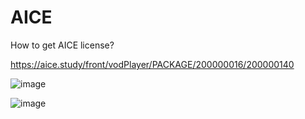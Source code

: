 # AICE
How to get AICE license?

https://aice.study/front/vodPlayer/PACKAGE/200000016/200000140

![image](https://github.com/Management001/AICE/assets/44454495/7d7ed16c-d9d0-43c6-8342-07b67f84ec8f)


![image](https://github.com/Management001/AICE/assets/44454495/7e97727f-63e2-4ef8-93b3-aafccadb41d3)



